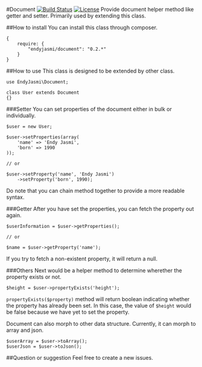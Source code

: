 #Document [![Build Status](https://travis-ci.org/endyjasmi/document.svg?branch=0.2.1)](https://travis-ci.org/endyjasmi/document) [![License](https://poser.pugx.org/endyjasmi/document/license.svg)](https://packagist.org/packages/endyjasmi/document)
Provide document helper method like getter and setter. Primarily used by extending this class.

##How to install
You can install this class through composer.
```
{
	require: {
		"endyjasmi/document": "0.2.*"
	}
}
```

##How to use
This class is designed to be extended by other class.
```
use EndyJasmi\Document;

class User extends Document
{}
```

###Setter
You can set properties of the document either in bulk or individually.
```
$user = new User;

$user->setProperties(array(
	'name' => 'Endy Jasmi',
	'born' => 1990
));

// or

$user->setProperty('name', 'Endy Jasmi')
	->setProperty('born', 1990);
```
Do note that you can chain method together to provide a more readable syntax.

###Getter
After you have set the properties, you can fetch the property out again.
```
$userInformation = $user->getProperties();

// or

$name = $user->getProperty('name');
```
If you try to fetch a non-existent property, it will return a null.


###Others
Next would be a helper method to determine wherether the property exists or not.
```
$height = $user->propertyExists('height');
```
`propertyExists($property)` method will return boolean indicating whether the property has already been set. In this case, the value of `$height` would be false because we have yet to set the property.

Document can also morph to other data structure. Currently, it can morph to array and json.
```
$userArray = $user->toArray();
$userJson = $user->toJson();
```

##Question or suggestion
Feel free to create a new issues.